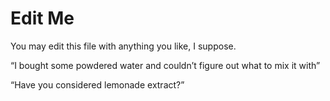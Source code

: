 # Edit Me

You may edit this file with anything you like, I suppose.


“I bought some powdered water and couldn’t figure out what to mix it with”

“Have you considered lemonade extract?”